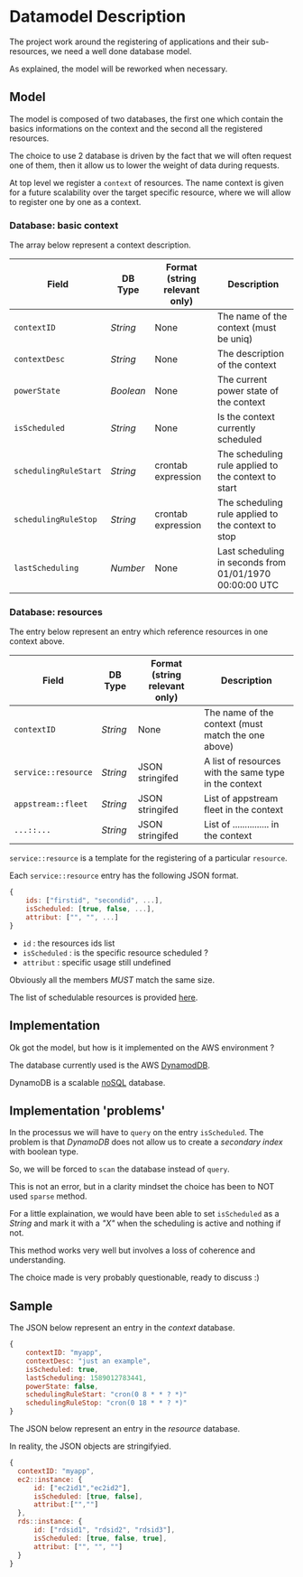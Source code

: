 # Datamodel Description

The project work around the registering of applications and their sub-resources, we need a well done database model.

As explained, the model will be reworked when necessary.

## Model

The model is composed of two databases, the first one which contain the basics informations on the context and the second all the registered resources.

The choice to use 2 database is driven by the fact that we will often request one of them, then it allow us to lower the weight of data during requests.

At top level we register a `context` of resources. The name context is given for a future scalability over the target specific resource, where we will allow to register one by one as a context.

### Database: basic context

The array below represent a context description.

| Field                    | DB Type             | Format (string relevant only)    | Description                                                     |
|--------------------------|---------------------|----------------------------------|-----------------------------------------------------------------|
| `contextID`              | _String_            | None                             | The name of the context (must be uniq)                          |
| `contextDesc`            | _String_            | None                             | The description of the context                                  |
| `powerState`             | _Boolean_           | None                             | The current power state of the context                          |
| `isScheduled`            | _String_            | None                             | Is the context currently scheduled                              |
| `schedulingRuleStart`    | _String_            | crontab expression               | The scheduling rule applied to the context to start             |
| `schedulingRuleStop`     | _String_            | crontab expression               | The scheduling rule applied to the context to stop              |
| `lastScheduling`         | _Number_            | None                             | Last scheduling in seconds from  01/01/1970 00:00:00 UTC        |


### Database: resources

The entry below represent an entry which reference resources in one context above.

| Field                    | DB Type             | Format (string relevant only)    | Description                                                  |
|--------------------------|---------------------|----------------------------------|--------------------------------------------------------------|
| `contextID`              | _String_            | None                             | The name of the context (must match the one above)           |
| `service::resource`      | _String_            | JSON stringifed                  | A list of resources with the same type in the context        |
| `appstream::fleet`       | _String_            | JSON stringifed                  | List of appstream fleet in the context                       |
| `...::...`               | _String_            | JSON stringifed                  | List of ............... in the context                       |

`service::resource` is a template for the registering of a particular `resource`.

Each `service::resource` entry has the following JSON format.

```javascript
{
    ids: ["firstid", "secondid", ...],
    isScheduled: [true, false, ...],
    attribut: ["", "", ...]
}
```

  * `id` : the resources ids list
  * `isScheduled` : is the specific resource scheduled ?
  * `attribut` : specific usage still undefined

Obviously all the members *MUST* match the same size.

The list of schedulable resources is provided [here](../resources.md).

## Implementation

Ok got the model, but how is it implemented on the AWS environment ?

The database currently used is the AWS [DynamodDB](https://docs.aws.amazon.com/amazondynamodb/latest/developerguide/Introduction.html).

DynamoDB is a scalable [noSQL](https://en.wikipedia.org/wiki/NoSQL) database.

## Implementation 'problems'

In the processus we will have to `query` on the entry `isScheduled`.
The problem is that *DynamoDB* does not allow us to create a *secondary index* with boolean type.

So, we will be forced to `scan` the database instead of `query`.

This is not an error, but in a clarity mindset the choice has been to NOT used `sparse` method.

For a little explaination, we would have been able to set `isScheduled` as a _String_ and mark it with a *"X"* when the scheduling is active and nothing if not.

This method works very well but involves a loss of coherence and understanding.

The choice made is very probably questionable, ready to discuss :)

## Sample

The JSON below represent an entry in the _context_ database.

```javascript
{
    contextID: "myapp",
    contextDesc: "just an example",
    isScheduled: true,
    lastScheduling: 1589012783441,
    powerState: false,
    schedulingRuleStart: "cron(0 8 * * ? *)"
    schedulingRuleStop: "cron(0 18 * * ? *)"
}
```

The JSON below represent an entry in the _resource_ database.

In reality, the JSON objects are stringifyied.

```javascript
{
  contextID: "myapp",
  ec2::instance: {
      id: ["ec2id1","ec2id2"],
      isScheduled: [true, false],
      attribut:["",""]
  },
  rds::instance: {
      id: ["rdsid1", "rdsid2", "rdsid3"],
      isScheduled: [true, false, true],
      attribut: ["", "", ""]
  }
}
```